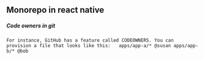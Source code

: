 ## Monorepo in react native

##### Code owners in git
`
For instance, GitHub has a feature called CODEOWNERS. You can provision a file that looks like this:  
apps/app-a/* @susan
apps/app-b/* @bob
 `
